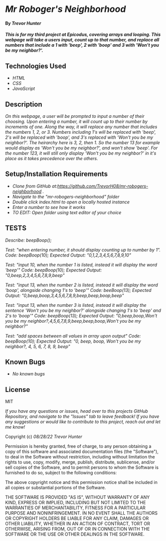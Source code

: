 # _Mr Roboger's Neighborhood_

#### By _Trevor Hunter_

#### _This is for my third project at Epicodus, covering arrays and looping. This webpage will take a users input, count up to that number, and replace all numbers that include a 1 with 'beep', 2 with 'boop' and 3 with 'Won't you be my neighbor?'._

## Technologies Used

* _HTML_
* _CSS_
* _JavaScript_

## Description

_On this webpage, a user will be prompted to input a number of their choosing. Upon entering a number, it will count up to their number by increments of one. Along the way, it will replace any number that includes the numbers 1, 2, or 3. Numbers including 1's will be replaced with 'beep', 2's will be replaced with 'boop', and 3's replaced with 'Won't you be my neighbor?'. The heirarchy here is 3, 2, then 1. So the number 13 for example would display as 'Won't you be my neighbor?', and won't show 'beep'. For the number 123, it will still only display 'Won't you be my neighbor?' in it's place as it takes precedence over the others._

## Setup/Installation Requirements

* _Clone from GitHub at:https://github.com/TrevorH08/mr-robogers-neighborhood ._
* _Navigate to the "mr-robogers-neighborhood" folder_
* _Double click index.html to open a locally hosted instance_
* _Enter a number to see how it works_
* _TO EDIT: Open folder using text editor of your choice_


## TESTS

_Describe: beepBoop();_

_Test: "when entering number, it should display counting up to number by 1"._
_Code: beepBoop(10);_
_Expected Output: "0,1,2,3,4,5,6,7,8,9,10"_

_Test: "input 10, when the number 1 is listed, instead it will display the word 'beep'"_
_Code: beepBoop(10);_
_Expected Output: "0,beep,2,3,4,5,6,7,8,9,beep"_

_Test: "input 13, when the number 2 is listed, instead it will display the word 'boop', alongside changing 1's to 'beep'"_
_Code: beeBoop(13);_
_Expected Output: "0,beep,boop,3,4,5,6,7,8,9,beep,beep,boop,beep"_

_Test: "input 13, when the number 3 is listed, instead it will display the sentence 'Won't you be my neighbor?' alongside changing 1's to 'beep' and 2's to 'boop'"_
_Code: beepBoop(13);_
_Expected Output: "0,beep,boop,Won't you be my neighbor?,4,5,6,7,8,9,beep,beep,boop,Won't you be my neighbor?"_

_Test: "add spaces between all values in array upon output"_
_Code: beepBoop(10);_
 _Expected Output: "0, beep, boop, Won't you be my neighbor?, 4, 5, 6, 7, 8, 9, beep"_



## Known Bugs

* _No known bugs_

## License

MIT

_If you have any questions or issues, head over to this projects GitHub Repository, and navigate to the "Issues" tab to leave feedback! If you have any suggestions or would like to contribute to this project, reach out and let me know!_

Copyright (c) _08/28/22_ _Trevor Hunter_

Permission is hereby granted, free of charge, to any person obtaining a copy of this software and associated documentation files (the "Software"), to deal in the Software without restriction, including without limitation the rights to use, copy, modify, merge, publish, distribute, sublicense, and/or sell copies of the Software, and to permit persons to whom the Software is furnished to do so, subject to the following conditions:

The above copyright notice and this permission notice shall be included in all copies or substantial portions of the Software.

THE SOFTWARE IS PROVIDED "AS IS", WITHOUT WARRANTY OF ANY KIND, EXPRESS OR IMPLIED, INCLUDING BUT NOT LIMITED TO THE WARRANTIES OF MERCHANTABILITY, FITNESS FOR A PARTICULAR PURPOSE AND NONINFRINGEMENT. IN NO EVENT SHALL THE AUTHORS OR COPYRIGHT HOLDERS BE LIABLE FOR ANY CLAIM, DAMAGES OR OTHER LIABILITY, WHETHER IN AN ACTION OF CONTRACT, TORT OR OTHERWISE, ARISING FROM, OUT OF OR IN CONNECTION WITH THE SOFTWARE OR THE USE OR OTHER DEALINGS IN THE SOFTWARE.